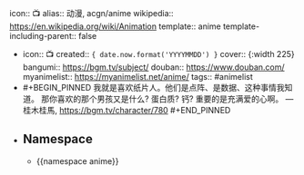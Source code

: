 icon:: 📺
alias:: 动漫, acgn/anime
wikipedia:: https://en.wikipedia.org/wiki/Animation
template:: anime
template-including-parent:: false

  - icon:: 📺
    created:: ``{ date.now.format('YYYYMMDD') }``
    cover:: ![](){:width 225}
    bangumi:: https://bgm.tv/subject/
    douban:: https://www.douban.com/
    myanimelist:: https://myanimelist.net/anime/
    tags:: #animelist
- #+BEGIN_PINNED
  我就是喜欢纸片人。他们是点阵、是数据、这种事情我知道。
  那你喜欢的那个男孩又是什么? 蛋白质? 钙?
  重要的是充满爱的心啊。
  — 桂木桂馬, https://bgm.tv/character/780
  #+END_PINNED
- ## Namespace
  - {{namespace anime}}